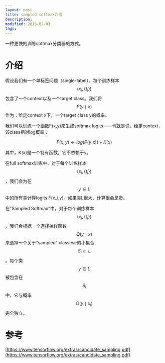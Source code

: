 ```yaml
---
layout: post
title: sampled softmax介绍
description: 
modified: 2016-02-03
tags: 
---
```


一种更快的训练softmax分类器的方式。

# 介绍

假设我们有一个单标签问题（single-label）。每个训练样本$$(x_i, \lbrace t_i \rbrace)$$包含了一个context以及一个target class。我们将$$P(y \mid x)$$作为：给定context x下，一个target class y的概率。

我们可以训练一个函数F(x,y)来生成softmax logits——也就是说，给定context，该class相对log概率：

$$
F(x,y) \leftarrow log(P(y|x)) + K(x)
$$

其中，K(x)是一个特有函数，它不依赖于y。

在full softmax训练中，对于每个训练样本$$(x_i,\lbrace t_i \rbrace)$$，我们会为在$$y \in L$$中的所有类计算logits F(x_i,y)。如果类L很大，计算很会昂贵。

在"Sampled Softmax"中，对于每个训练样本$$(x_i, \lbrace t_i \rbrace)$$，我们会根据一个选择抽样函数$$Q(y \mid x)$$来选择一个关于“sampled” classese的小集合$$S_i \subset L$$。每个类$$ y \in L $$被包含在$$S_i$$中，它与概率$$Q(y \mid x_i)$$完全独立。



# 参考

[https://www.tensorflow.org/extras/candidate_sampling.pdf](https://www.tensorflow.org/extras/candidate_sampling.pdf)

